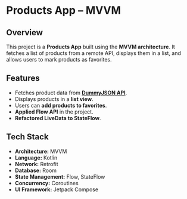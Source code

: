 # Products App – MVVM

## Overview
This project is a **Products App** built using the **MVVM architecture**. It fetches a list of products from a remote API, displays them in a list, and allows users to mark products as favorites.

## Features
- Fetches product data from **[DummyJSON API](https://dummyjson.com/products)**.
- Displays products in a **list view**.
- Users can **add products to favorites**.
- **Applied Flow API** in the project.
- **Refactored LiveData to StateFlow**.

## Tech Stack
- **Architecture:** MVVM
- **Language:** Kotlin
- **Network:** Retrofit
- **Database:** Room
- **State Management:** Flow, StateFlow
- **Concurrency:** Coroutines
- **UI Framework:** Jetpack Compose


